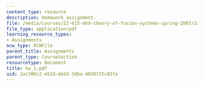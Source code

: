 ```yaml
---
content_type: resource
description: Homework assignment.
file: /media/courses/22-615-mhd-theory-of-fusion-systems-spring-2007/2ac300c2e52dde2d3dba4820f25c83fa_hw_1.pdf
file_type: application/pdf
learning_resource_types:
- Assignments
ocw_type: OCWFile
parent_title: Assignments
parent_type: CourseSection
resourcetype: Document
title: hw_1.pdf
uid: 2ac300c2-e52d-de2d-3dba-4820f25c83fa
---
```

